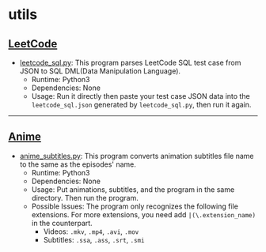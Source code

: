 # utils

## [LeetCode](./LeetCode/)

- [leetcode_sql.py](./LeetCode/leetcode_sql.py): This program parses LeetCode SQL test case from JSON to SQL DML(Data Manipulation Language).
  - Runtime: Python3
  - Dependencies: None
  - Usage: Run it directly then paste your test case JSON data into the `leetcode_sql.json` generated by `leetcode_sql.py`, then run it again.

---

## [Anime](./Anime/)

- [anime_subtitles.py](./Anime/anime_subtitles.py): This program converts animation subtitles file name to the same as the episodes' name.
  - Runtime: Python3
  - Dependencies: None
  - Usage: Put animations, subtitles, and the program in the same directory. Then run the program.
  - Possible Issues: The program only recognizes the following file extensions. For more extensions, you need add `|(\.extension_name)` in the counterpart.
    - Videos: `.mkv`, `.mp4`, `.avi`, `.mov`
    - Subtitles: `.ssa`, `.ass`, `.srt`, `.smi`
